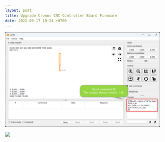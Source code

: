 ```yaml
---
layout: post
title: Upgrade Cronos CNC Controller Board Firmware
date: 2022-09-17 19:24 +0700
---
```


![BuildRoot raspberry pi 4 realtime kernel](./2022-09-17/2022-09-17_11h56_12.png)

<img src="../2022-09-17/2022-09-17_11h56_12.png" width="871" />
